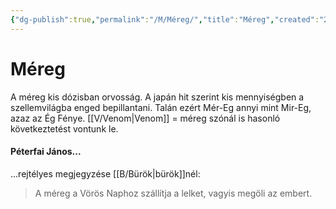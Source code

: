 ```yaml
---
{"dg-publish":true,"permalink":"/M/Méreg/","title":"Méreg","created":"2023-12-01T09:08","updated":"2024-03-03T15:25"}
---
```



# Méreg

A méreg kis dózisban orvosság. A japán hit szerint kis mennyiségben a szellemvilágba enged bepillantani. Talán ezért Mér-Eg annyi mint Mir-Eg, azaz az Ég Fénye. [[V/Venom\|Venom]] = méreg szónál is hasonló következtetést vontunk le.  

#### Péterfai János...

...rejtélyes megjegyzése [[B/Bürök\|bürök]]nél:  
> A méreg a Vörös Naphoz szállítja a lelket, vagyis megöli az embert.  

  